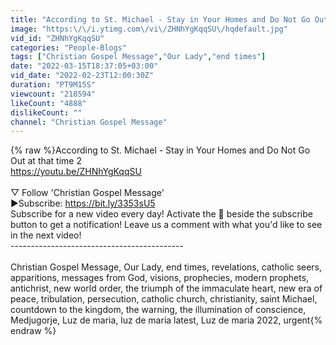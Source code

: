 ```yaml
---
title: "According to St. Michael - Stay in Your Homes and Do Not Go Out at that time 2"
image: "https:\/\/i.ytimg.com\/vi\/ZHNhYgKqqSU\/hqdefault.jpg"
vid_id: "ZHNhYgKqqSU"
categories: "People-Blogs"
tags: ["Christian Gospel Message","Our Lady","end times"]
date: "2022-03-15T18:37:05+03:00"
vid_date: "2022-02-23T12:00:30Z"
duration: "PT9M15S"
viewcount: "218594"
likeCount: "4888"
dislikeCount: ""
channel: "Christian Gospel Message"
---
```

{% raw %}According to St. Michael - Stay in Your Homes and Do Not Go Out at that time 2<br /><a rel="nofollow" target="blank" href="https://youtu.be/ZHNhYgKqqSU">https://youtu.be/ZHNhYgKqqSU</a><br /><br />▽ Follow 'Christian Gospel Message'<br />►Subscribe: <a rel="nofollow" target="blank" href="https://bit.ly/3353sU5">https://bit.ly/3353sU5</a><br />Subscribe for a new video every day! Activate the 🔔 beside the subscribe button to get a notification! Leave us a comment with what you'd like to see in the next video!<br />-------------------------------------------<br /><br />Christian Gospel Message, Our Lady, end times, revelations, catholic seers, apparitions, messages from God, visions, prophecies, modern prophets, antichrist, new world order, the triumph of the immaculate heart, new era of peace, tribulation, persecution, catholic church, christianity, saint Michael, countdown to the kingdom, the warning, the illumination of conscience, Medjugorje, Luz de maria, luz de maria latest, Luz de maria 2022, urgent{% endraw %}
